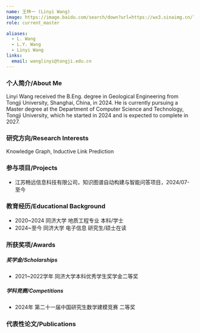 ```yaml
---
name: 王林一 (Linyi Wang)
image: https://image.baidu.com/search/down?url=https://wx3.sinaimg.cn/large/008K2OkEly1i3434wqt09j30dc0hsaa4.jpg
role: current_master

aliases:
  - L. Wang
  - L.Y. Wang
  - Linyi Wang
links:
  email: wanglinyi@tongji.edu.cn
---
```


### 个人简介/About Me
Linyi Wang received the B.Eng. degree in Geological Engineering from Tongji University, Shanghai, China, in 2024. He is currently pursuing a Master degree at the Department of Computer Science and Technology, Tongji University, which he started in 2024 and is expected to complete in 2027.

### 研究方向/Research Interests
Knowledge Graph, Inductive Link Prediction

### 参与项目/Projects
- 江苏畅远信息科技有限公司，知识图谱自动构建与智能问答项目，2024/07-至今

### 教育经历/Educational Background
- 2020~2024 同济大学 地质工程专业 本科/学士
- 2024~至今 同济大学 电子信息 研究生/硕士在读

### 所获奖项/Awards

##### 奖学金/Scholarships
- 2021~2022学年 同济大学本科优秀学生奖学金二等奖

##### 学科竞赛/Competitions
- 2024年 第二十一届中国研究生数学建模竞赛 二等奖

### 代表性论文/Publications
